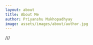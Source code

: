```yaml
---
layout: about
title: About Me
author: Priyanshu Mukhopadhyay
image: assets/images/about/author.jpg
---
```


///
